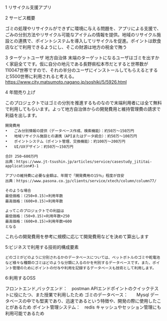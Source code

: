 1 リサイクル支援アプリ

2 サービス概要

ゴミの処理やリサイクルができずに環境に与える問題を、アプリによる支援で、ごみの分別方法やリサイクル可能なアイテムの情報を提供。地域のリサイクル施設との連携で、ポイントシステムを導入してリサイクルを促進。ポイントは飲食店などで利用できるようにし、そこの財源は地方の税金で賄う

3 ターゲットユーザ
地方自治体
末端のターゲットになるユーザはゴミを出すかく家庭全てです。仮に自分の地元である長野県松本市だとすると世帯数が110047世帯ですので、それの半分のユーザにインストールしてもらえるとすると5500世帯に利用されると考える。
https://www.city.matsumoto.nagano.jp/soshiki/5/5926.html

4 年間売り上げ

このプロジェクトではゴミの分別を推進するものなので末端利用者には全て無料で利用してもらいます。よって地方自治体からの開発費用と維持管理費の請求で利益を出します。

    開発費用
    •	ごみ分別情報の提供（データベース作成、検索機能）：約50万～150万円
	•	地域リサイクル施設との連携（APIまたはデータ統合）：約50万～100万円
	•	ポイントシステム（ポイント管理、交換機能）：約100万～200万円
    •	UI/UXデザイン：約50万～150万円

    合計 250~600万円
    出典：https://www.jt-tsushin.jp/articles/service/casestudy_jititai-application#3-1

    アプリの維持費に必要な金額は、年間で「開発費用の15％」程度が目安
    出典：https://www.pasona.co.jp/clients/service/xtech/column/column77/

    そのような場合 
    最低価格：(250×0.15)×利用年数
    最高価格：(600×0.15)×利用年数

    よってこのプロジェクトでの利益は
    最低価格：(50×0.15)×利用年数+250
    最高価格：(600×0.15)×利用年数+600
    となる
これらの開発費用を参考に規模に応じて開発費用などを決めて算出します



5:ビジネスで利用する技術的構成要素

    どのゴミがどのように分別されるかのデータベースについては、ペットボトルのゴミや乾電池など様々な種類のゴミはどのような分類に入るのかを判別するデータベースです。また、ポイント管理のためにポイントの付与や利用を記録するデータベースも技術として利用します。


6:利用するOSS

フロントエンド,バックエンド：　postman APIエンドポイントのクイックテストに役にたつ、また授業で利用したため
ゴミのデータベース：　　Mysql データベースの中でも堅実であり、迅速であるという特徴や、開発の際に使用したことがあるため
ポイント管理システム：　redis キャッシュやセッション管理にも利用可能であるため